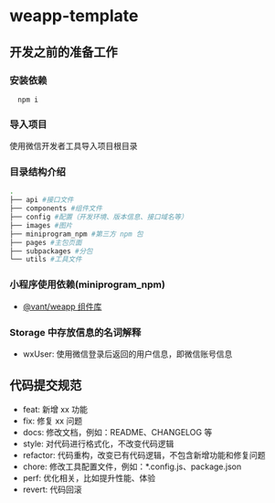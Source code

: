 # weapp-template

## 开发之前的准备工作

### 安装依赖

```shell
  npm i
```

### 导入项目

使用微信开发者工具导入项目根目录

### 目录结构介绍

```sh
.
├── api #接口文件
├── components #组件文件
├── config #配置（开发环境、版本信息、接口域名等）
├── images #图片
├── miniprogram_npm #第三方 npm 包
├── pages #主包页面
├── subpackages #分包
└── utils #工具文件
```

### 小程序使用依赖(miniprogram_npm)

- [@vant/weapp 组件库](https://vant-ui.github.io/vant-weapp/#/quickstart)

### Storage 中存放信息的名词解释

- wxUser: 使用微信登录后返回的用户信息，即微信账号信息

## 代码提交规范

- feat: 新增 xx 功能
- fix: 修复 xx 问题
- docs: 修改文档，例如：README、CHANGELOG 等
- style: 对代码进行格式化，不改变代码逻辑
- refactor: 代码重构，改变已有代码逻辑，不包含新增功能和修复问题
- chore: 修改工具配置文件，例如：\*.config.js、package.json
- perf: 优化相关，比如提升性能、体验
- revert: 代码回滚
